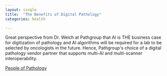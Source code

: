 ```yaml
---
layout: single
title:  "The Benefits of Digital Pathology"
categories: health

---
```

Great perspective from Dr. Welch at Pathgroup that AI is THE business case for digitization of pathology and AI algorithms will be required for a lab to be selected by oncologists in the future. Hence, Pathgroup's choice of a digital pathology vendor partner that supports multi-AI and multi-scanner interoperability. 
 
[People of Pathology](https://peopleofpathology.podbean.com/e/episode-157-dr-derek-welch-pathgroup-proscia-and-the-benefits-of-digital-pathology/)